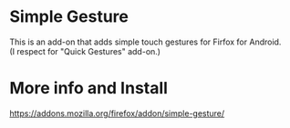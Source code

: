 # Simple Gesture
This is an add-on that adds simple touch gestures for Firfox for Android.  
(I respect for "Quick Gestures" add-on.)

# More info and Install
https://addons.mozilla.org/firefox/addon/simple-gesture/
